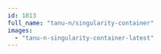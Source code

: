```yaml
---
id: 1813
full_name: "tanu-n/singularity-container"
images: 
  - "tanu-n-singularity-container-latest"
---
```

